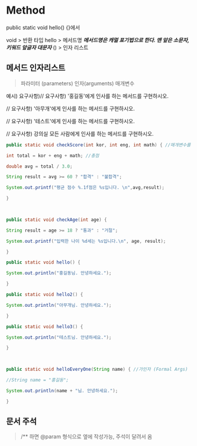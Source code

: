 # Method 
public static void hello() {}에서

void > 반환 타입 
hello > 메서드명 
***메서드명은 캐멀 표기법으로 한다. 맨 앞은 소문자, 키워드 앞글자 대문자***
() > 인자 리스트

## 메서드 인자리스트
>파라미터 (parameters)
>인자(arguments)
>매개변수

예시)
요구사항)// 요구사항) '홍길동'에게 인사를 하는 메서드를 구현하시오.

// 요구사항) '아무개'에게 인사를 하는 메서드를 구현하시오.

// 요구사항) '테스트'에게 인사를 하는 메서드를 구현하시오.

// 요구사항) 강의실 모든 사람에게 인사를 하는 메서드를 구현하시오.

```java
public static void checkScore(int kor, int eng, int math) { //매개변수를 늘릴 때 , 를 이용하면 된다.

int total = kor + eng + math; //총점

double avg = total / 3.0;

String result = avg >= 60 ? "합격" : "불합격";

System.out.printf("평균 점수 %.1f점은 %s입니다. \n",avg,result);

}

  

public static void checkAge(int age) {

String result = age >= 18 ? "통과" : "거절";

System.out.printf("입력한 나이 %d세는 %s입니다.\n", age, result);

}

public static void hello() {

System.out.println("홍길동님. 안녕하세요.");

}

public static void hello2() {

System.out.println("아무개님. 안녕하세요.");

}

public static void hello3() {

System.out.println("테스트님. 안녕하세요.");

}

  

public static void helloEveryOne(String name) { //가인자 (Formal Args)

//String name = "홍길동";

System.out.println(name + "님. 안녕하세요.");

}
```

## 문서 주석 
> /** 하면 @param 형식으로 옆에 작성가능,  주석이 달려서 옴 


